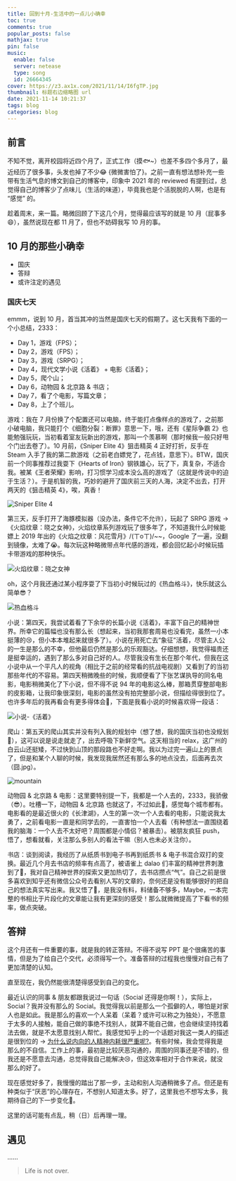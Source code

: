 ```yaml
---
title: 回到十月-生活中的一点儿小确幸
toc: true
comments: true
popular_posts: false
mathjax: true
pin: false
music:
  enable: false
  server: netease
  type: song
  id: 26664345
cover: https://z3.ax1x.com/2021/11/14/I6fgTP.jpg
thumbnail: 标题右边缩略图 url
date: 2021-11-14 10:21:37
tags: blog
categories: blog
---
```


## 前言

不知不觉，离开校园将近四个月了，正式工作（摸🐟~）也差不多四个多月了，最近经历了很多事，头发也掉了不少😂 {微微害怕了}。之前一直有想法想补充一些带有生活气息的博文到自己的博客中，印象中 2021 年的 reviewed 有提到过，总觉得自己的博客少了点味儿（生活的味道），毕竟我也是个活脱脱的人啊，也是有 “感觉” 的。

趁着周末，来一篇。略微回顾了下这几个月，觉得最应该写的就是 10 月（屁事多😄），虽然说现在都 11 月了，但也不妨碍我写 10 月的事。

## 10 月的那些小确幸

- 国庆
- 答辩
- 或许注定的遇见

### 国庆七天

emmm，说到 10 月，首当其冲的当然是国庆七天的假期了。这七天我有下面的一个小总结，2333：

- Day 1，游戏（FPS）；
- Day 2，游戏（FPS）；
- Day 3，游戏（SRPG）；
- Day 4，现代文学小说《活着》 + 电影《活着》；
- Day 5，爬个山；
- Day 6，动物园 & 北京路 & 书店；
- Day 7，看了个电影，写篇文章；
- Day 8，上了个班儿。

游戏：我在 7 月份换了个配置还可以电脑，终于能打点像样点的游戏了，之前那小破电脑，我只能打个《细胞分裂：断罪》意思一下，哦，还有《星际争霸 2》也能勉强玩玩，当初看着室友玩新出的游戏，那叫一个羡慕啊（那时候我一般只好甩个门出去卷了）。10 月前，《Sniper Elite 4》狙击精英 4 正好打折，反手在 Steam 入手了我的第二款游戏（之前老白嫖党了，花点钱，意思下）。BTW，国庆前一个同事推荐过我耍下《Hearts of Iron》钢铁雄心，玩了下，真复杂，不适合我。被某《王者荣耀》影响，打习惯学习成本没么高的游戏了（这就是传说中的迫于生活？）。于是机智的我，巧妙的避开了国庆前三天的人海，决定不出去，打开两天的《狙击精英 4》，唉，真香！

![Sniper Elite 4](https://z3.ax1x.com/2021/11/14/I6Ym9S.png)

第三天，反手打开了海豚模拟器（没办法，条件它不允许），玩起了 SRPG 游戏 -> 《火焰纹章：晓之女神》，火焰纹章系列游戏玩了很多年了，不知道我什么时候能嫖上 2019 年出的《火焰之纹章：风花雪月》/(ㄒoㄒ)/~~，Google 了一遍，没翻到镜像，太难了😭。每次玩这种略微带点年代感的游戏，都会回忆起小时候玩插卡带游戏的那种快乐。

![火焰纹章：晓之女神](https://z3.ax1x.com/2021/11/14/I6tEr9.png)

oh，这个月我还通过某小程序耍了下当初小时候玩过的《热血格斗》，快乐就这么简单😎？

![热血格斗](https://z3.ax1x.com/2021/11/14/I6tfRU.jpg)

小说：第四天，我尝试着看了下余华的长篇小说《活着》，丰富下自己的精神世界。所幸它的篇幅也没有那么长（想起来，当初我那套周易也没看完，虽然一小本挺薄的😢，但小本本堆起来就很多了）。小说在用死亡去“象征”活着，尽管主人公的一生是那么的不幸，但他最后仍然是那么的乐观豁达。仔细想想，我觉得福贵还是挺幸运的，遇到了那么多对自己好的人。尽管我没有生长在那个年代，但我在这小说中从一个平凡人的视角（相比于之前的经常看的抗战电视剧）又看到了的当初那些年代的不容易。第四天稍微晚些的时候，我顺便看了下张艺谋执导的同名电影，电影稍微美化了下小说，但不得不说 94 年的电影这么棒，那箱贯穿整部电影的皮影箱，让我印象很深刻，电影的虽然没有拍完整部小说，但描绘得很到位了。也许多年后的我再看会有更多得体会🤔，下面是我看小说的时候喜欢得一段话：

![小说-《活着》](https://z3.ax1x.com/2021/11/14/I6wEAs.png)

爬山：第五天的爬山其实并没有列入我的规划中（想了想，我的国庆当初也没规划🤣），这可以说是说走就走了，出去呼吸下新鲜空气。这天相当的 relax，这广州的白云山还挺矮，不过快到山顶的那段路也不好走啊。我以为过完一遍山上的景点了，但是和某个人聊的时候，我发现我居然还有那么多的地点没去，后面再去次（囧.jpg）。

![mountain](https://z3.ax1x.com/2021/11/14/I6fKiT.jpg)

动物园 & 北京路 & 电影：这里要特别提一下，我都是一个人去的，2333，我骄傲（😎）。吐槽一下，动物园 & 北京路 也就这了，不过如此🤣，感觉每个城市都有。电影看的是最近很火的《长津湖》，人生的第一次一个人去看的电影，只能说我太勇了，之前看电影一直是和同学去的，一直害怕一个人去看（有种想法一直围绕着我的脑海：一个人去不太好吧？周围都是小情侣？被暴击）。被朋友疯狂 push，悟了，想看就看，关注那么多别人的看法干嘛（别人也未必关注你）。

书店：谈到阅读，我经历了从纸质书到电子书再到纸质书 & 电子书混合双打的变换。最近几个月去书店的频率有点高了，被语雀上 dalao 们丰富的精神世界刺激到了🤣，我对自己精神世界的探索又更加热切了，去书店攒点“气”。自己之前是很多喜欢到知乎还有微信公众号去看别人写的文章的，奈何还是没有能够很好的把自己的想法真实写出来。我又悟了🤣，是我没有料，料储备不够多，Maybe，一本完整的书相比于片段化的文章能让我有更深刻的感受！那么就微微提高了下看书的频率，做点突破。

## 答辩

这个月还有一件重要的事，就是我的转正答辩。不得不说写 PPT 是个很痛苦的事情，但是为了给自己个交代，必须得写一个。准备答辩的过程我也慢慢对自己有了更加清楚的认知。

直至现在，我仍然能很清楚得感受到自己的变化。

最近认识的同事 & 朋友都跟我说过一句话（Social 还得是你啊！），实际上，Social？我并没有那么的 Social。我觉得我以前是那么一个孤僻的人，哪怕是对家人也是如此。我是那么的喜欢一个人呆着（呆着？或许可以称之为独处），不愿意于太多的人接触，能自己做的事绝不找别人，就算不能自己做，也会继续坚持找着法去做，就是不太愿意找别人帮忙。我感觉知乎上的一个话题对我这一类人的描述是很到位的 -> [为什么说内向的人精神内耗很严重呢?](https://www.zhihu.com/question/438833344/answer/1892590099?utm_campaign=shareopn&utm_medium=social&utm_oi=908413169096077312&utm_source=wechat_session&s_r=0)。有些时候，我会觉得我是那么的不自信。工作上的事，最初是比较厌恶沟通的，周围的同事还是不错的，但我还是不愿意去沟通，总觉得我自己能解决😢，但这效率相对于合作来说，就没那么的好了。

现在感觉好多了，我慢慢的踏出了那一步，主动和别人沟通稍微多了点。但还是有种类似于“厌恶”的心理存在，不想别人知道太多。好了，这里我也不想写太多，我期待自己的下一步变化🙂。

这里的话可能有点乱，稍（日）后再理一理。

## 遇见

......

<!-- 这个月我通过一个特殊的渠道（感觉本不应该是我这个 age 的人去使用的渠道）认识了一位 girl。我称之为 Cauliflower。不知道我们接下来会有什么样的故事。

![Cabbage](https://z3.ax1x.com/2021/11/14/I6ftdx.jpg)
 -->
> Life is not over.